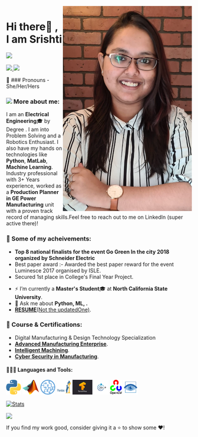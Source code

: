 
<img align='right' src='EntryPic.png' width='350", height = "200"'>

# Hi there👋 , I am Srishti
  
  [<img src="https://img.icons8.com/color/48/000000/linkedin.png" width="3.5%"/>](https://www.linkedin.com/in/srishti-choudhury-6b6064132/)
  <!-- [<img src="https://img.icons8.com/bubbles/50/4a90e2/domain.png" width="3.5%"/>]() -->
  <a href="srishtigrad95@gmail.com"> <img src="https://img.icons8.com/fluent/48/000000/gmail.png" width="3.5%"/> </a>
  [<img src="https://img.icons8.com/fluent/48/4a90e2/github.png" width="3.5%"/>](https://github.com/srishti1709)
  <!-- [<img src="https://upload.wikimedia.org/wikipedia/commons/1/19/LeetCode_logo_black.png" width="3.5%"/>](https://leetcode.com/shubhamverma2604/) -->
 
  
  
:girl: ### Pronouns - She/Her/Hers
  
### <img src="https://img.icons8.com/emoji/48/000000/man-technologyst.png"/> More about me:
  
I am an **Electrical Engineering**:mortar_board: by Degree . I am into Problem Solving and a Robotics Enthusiast. I also have my hands on technologies like <b>Python</b>, <b>MatLab</b>, <b>Machine Learning</b>. Industry professional with 3+ Years experience, worked as a **Production Planner in GE Power Manufacturing** unit with a proven track record of managing skills.Feel free to reach out to me on LinkedIn (super active there)!
  
### :1st_place_medal: Some of my acheivements:

* **Top 8 national finalists for the event Go Green In the city 2018 organized by Schneider Electric**
* Best paper award :- Awarded the best paper reward for the event Luminesce 2017 organised by ISLE.
* Secured 1st place in College's Final Year Project.



- ⚡ I’m currently a **Master's Student**:mortar_board: at **North California State University**. 
- 💬 Ask me about <b>Python, ML, .</b>
- <a href = "" target="_blank"><b>RESUME</b>(Not the updatedOne)</a>.
  
  
 ### :page_facing_up: Course & Certifications: <br/>
 
* Digital Manufacturing & Design Technology Specialization
* <a href = "https://www.coursera.org/account/accomplishments/certificate/UUQUH4PUY5WZ" target="_blank"><b>Advanced Manufacturing Enterprise</b></a>. 
* <a href = "https://www.coursera.org/account/accomplishments/certificate/FQGW6JW5WXLU" target="_blank"><b>Intelligent Machining</b></a>. 
* <a href = "https://www.coursera.org/account/accomplishments/certificate/RHP94LTFWAMW" target="_blank"><b>Cyber Security in Manufacturing</b></a>. 
 
  
#### 👨🏻‍💻 Languages and Tools: <br />
<code><img height="40" src="python.png"></code>
<code><img height="40" src="/Matlab.png"></code>
<code><img height="40" src="/ML.png"></code>
<code><img height="40" src="/pandas.png"></code>
<code><img height="40" src="/Tensorflow_logo.jpg"></code>
<code><img height="40" src="/nlp.jpg"></code>
<code><img height="40" src="/openCV.png"></code>
<code><img height="40" src="/computerVision.png"></code>


  
  [![Stats](https://github-readme-stats.vercel.app/api?username=srishti1709&show_icons=true&theme=radical)](https://github-readme-stats.vercel.app/api?username=srishti1709&show_icons=true&theme=radical)&nbsp; &nbsp; &nbsp; &nbsp; &nbsp; &nbsp; &nbsp; &nbsp; &nbsp; &nbsp; 
  
  
  <img height=175 align="center" src="https://github-readme-stats.vercel.app/api/top-langs/?username=srishti1709&hide=c%23,powershell,java&title_color=2aa889&text_color=99d1ce&icon_color=2bbc8a&bg_color=0c1014&langs_count=8&layout=compact" />
  

 If you find my work good, consider giving it a ⭐ to show some ❤️!
